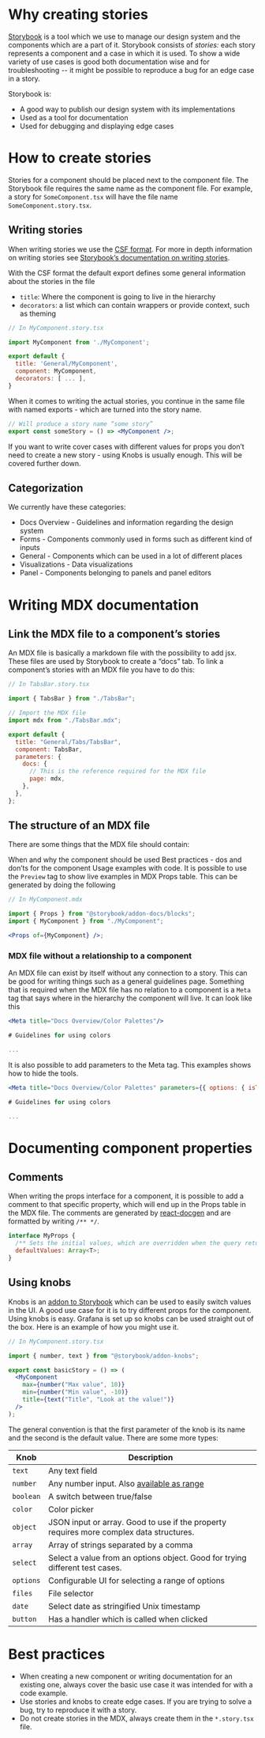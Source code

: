 # Why creating stories

[Storybook](https://storybook.js.org/) is a tool which we use to manage our design system and the components which are a part of it. Storybook consists of _stories:_ each story represents a component and a case in which it is used. To show a wide variety of use cases is good both documentation wise and for troubleshooting -- it might be possible to reproduce a bug for an edge case in a story.

Storybook is:

- A good way to publish our design system with its implementations
- Used as a tool for documentation
- Used for debugging and displaying edge cases

# How to create stories

Stories for a component should be placed next to the component file. The Storybook file requires the same name as the component file. For example, a story for `SomeComponent.tsx` will have the file name `SomeComponent.story.tsx`.

## Writing stories

When writing stories we use the [CSF format](https://storybook.js.org/docs/formats/component-story-format/). For more in depth information on writing stories see [Storybook’s documentation on writing stories](https://storybook.js.org/docs/basics/writing-stories/).

With the CSF format the default export defines some general information about the stories in the file

- `title`: Where the component is going to live in the hierarchy
- `decorators`: a list which can contain wrappers or provide context, such as theming

```jsx
// In MyComponent.story.tsx

import MyComponent from './MyComponent';

export default {
  title: 'General/MyComponent',
  component: MyComponent,
  decorators: [ ... ],
}

```

When it comes to writing the actual stories, you continue in the same file with named exports - which are turned into the story name.

```jsx
// Will produce a story name “some story”
export const someStory = () => <MyComponent />;
```

If you want to write cover cases with different values for props you don’t need to create a new story - using Knobs is usually enough. This will be covered further down.

## Categorization

We currently have these categories:

- Docs Overview - Guidelines and information regarding the design system
- Forms - Components commonly used in forms such as different kind of inputs
- General - Components which can be used in a lot of different places
- Visualizations - Data visualizations
- Panel - Components belonging to panels and panel editors

# Writing MDX documentation

## Link the MDX file to a component’s stories

An MDX file is basically a markdown file with the possibility to add jsx. These files are used by Storybook to create a “docs” tab. To link a component’s stories with an MDX file you have to do this:

```jsx
// In TabsBar.story.tsx

import { TabsBar } from "./TabsBar";

// Import the MDX file
import mdx from "./TabsBar.mdx";

export default {
  title: "General/Tabs/TabsBar",
  component: TabsBar,
  parameters: {
    docs: {
      // This is the reference required for the MDX file
      page: mdx,
    },
  },
};
```

## The structure of an MDX file

There are some things that the MDX file should contain:

When and why the component should be used
Best practices - dos and don’ts for the component
Usage examples with code. It is possible to use the `Preview` tag to show live examples in MDX
Props table. This can be generated by doing the following

```jsx
// In MyComponent.mdx

import { Props } from "@storybook/addon-docs/blocks";
import { MyComponent } from "./MyComponent";

<Props of={MyComponent} />;
```

### MDX file without a relationship to a component

An MDX file can exist by itself without any connection to a story. This can be good for writing things such as a general guidelines page. Something that is required when the MDX file has no relation to a component is a `Meta` tag that says where in the hierarchy the component will live. It can look like this

```jsx
<Meta title="Docs Overview/Color Palettes"/>

# Guidelines for using colors

...

```

It is also possible to add parameters to the Meta tag. This examples shows how to hide the tools.

```jsx
<Meta title="Docs Overview/Color Palettes" parameters={{ options: { isToolshown: false }}}/>

# Guidelines for using colors

...

```

# Documenting component properties

## Comments

When writing the props interface for a component, it is possible to add a comment to that specific property, which will end up in the Props table in the MDX file. The comments are generated by [react-docgen](https://github.com/reactjs/react-docgen) and are formatted by writing `/** */`.

```jsx
interface MyProps {
  /** Sets the initial values, which are overridden when the query returns a value*/
  defaultValues: Array<T>;
}
```

## Using knobs

Knobs is an [addon to Storybook](https://github.com/storybookjs/storybook/tree/master/addons/knobs) which can be used to easily switch values in the UI. A good use case for it is to try different props for the component. Using knobs is easy. Grafana is set up so knobs can be used straight out of the box. Here is an example of how you might use it.

```jsx
// In MyComponent.story.tsx

import { number, text } from "@storybook/addon-knobs";

export const basicStory = () => (
  <MyComponent
    max={number("Max value", 10)}
    min={number("Min value", -10)}
    title={text("Title", "Look at the value!")}
  />
);
```

The general convention is that the first parameter of the knob is its name and the second is the default value. There are some more types:

| Knob      | Description                                                                                                                          |
| --------- | ------------------------------------------------------------------------------------------------------------------------------------ |
| `text`    | Any text field                                                                                                                       |
| `number`  | Any number input. Also [available as range](https://github.com/storybookjs/storybook/tree/master/addons/knobs#number-bound-by-range) |
| `boolean` | A switch between true/false                                                                                                          |
| `color`   | Color picker                                                                                                                         |
| `object`  | JSON input or array. Good to use if the property requires more complex data structures.                                              |
| `array`   | Array of strings separated by a comma                                                                                                |
| `select`  | Select a value from an options object. Good for trying different test cases.                                                         |
| `options` | Configurable UI for selecting a range of options                                                                                     |
| `files`   | File selector                                                                                                                        |
| `date`    | Select date as stringified Unix timestamp                                                                                            |
| `button`  | Has a handler which is called when clicked                                                                                           |

# Best practices

- When creating a new component or writing documentation for an existing one, always cover the basic use case it was intended for with a code example.
- Use stories and knobs to create edge cases. If you are trying to solve a bug, try to reproduce it with a story.
- Do not create stories in the MDX, always create them in the `*.story.tsx` file.
